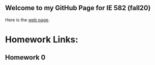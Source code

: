 ## Welcome to my GitHub Page for IE 582 (fall20)

Here is the [web page](https://bu-ie-582.github.io/fall20-EzgiOralBoun/).

# Homework Links:

## Homework 0




